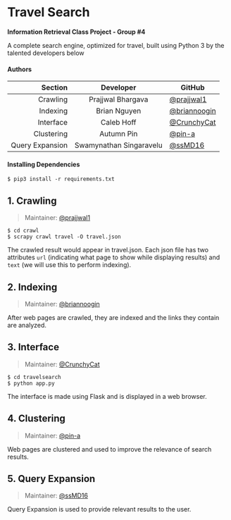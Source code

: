 # Travel Search
**Information Retrieval Class Project - Group #4**

A complete search engine, optimized for travel, built using Python 3 by the talented developers below

#### Authors
|         Section |        Developer        | GitHub                                         |
|----------------:|:-----------------------:|------------------------------------------------|
|        Crawling |    Prajjwal Bhargava    | [@prajjwal1](https://github.com/prajjwal1)     |
|        Indexing |       Brian Nguyen      | [@briannoogin](https://github.com/briannoogin) |
|       Interface |        Caleb Hoff       | [@CrunchyCat](https://github.com/CrunchyCat)   |
|      Clustering |        Autumn Pin       | [@pin-a](https://github.com/pin-a)             |
| Query Expansion | Swamynathan Singaravelu | [@ssMD16](https://github.com/ssMD16)           |

#### Installing Dependencies
```
$ pip3 install -r requirements.txt
```

## 1. Crawling
> Maintainer: [@prajjwal1](https://github.com/prajjwal1)

```
$ cd crawl
$ scrapy crawl travel -O travel.json
```
The crawled result would appear in travel.json. Each json file has two attributes `url` (indicating what page to show while displaying results) and `text` (we will use this to perform indexing).

## 2. Indexing
> Maintainer: [@briannoogin](https://github.com/briannoogin)

After web pages are crawled, they are indexed and the links they contain are analyzed.

## 3. Interface
> Maintainer: [@CrunchyCat](https://github.com/CrunchyCat) 

```
$ cd travelsearch
$ python app.py
```
The interface is made using Flask and is displayed in a web browser.

## 4. Clustering
> Maintainer: [@pin-a](https://github.com/pin-a)

Web pages are clustered and used to improve the relevance of search results.

## 5. Query Expansion
> Maintainer: [@ssMD16](https://github.com/ssMD16)

Query Expansion is used to provide relevant results to the user.
